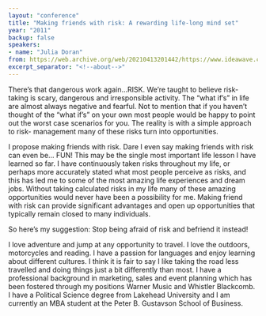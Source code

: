 ```yaml
---
layout: "conference"
title: "Making friends with risk: A rewarding life-long mind set"
year: "2011"
backup: false
speakers:
- name: "Julia Doran"
from: https://web.archive.org/web/20210413201442/https://www.ideawave.ca/2011-conference/making-friends-with-risk-a-rewarding-life-long-mind-set
excerpt_separator: "<!--about-->"
---
```


There’s that dangerous work again&#8230;RISK. We’re taught to believe risk-taking is
scary, dangerous and irresponsible activity. The “what if’s” in life are
almost always negative and fearful. Not to mention that if you haven’t thought
of the “what if’s” on your own most people would be happy to point out the
worst case scenarios for you. The reality is with a simple approach to risk-
management many of these risks turn into opportunities.

I propose making friends with risk. Dare I even say making friends with risk
can even be&#8230; FUN! This may be the single most important life lesson I have
learned so far. I have continuously taken risks throughout my life, or perhaps
more accurately stated what most people perceive as risks, and this has led me
to some of the most amazing life experiences and dream jobs. Without taking
calculated risks in my life many of these amazing opportunities would never
have been a possibility for me. Making friend with risk can provide
significant advantages and open up opportunities that typically remain closed
to many individuals.

So here’s my suggestion: Stop being afraid of risk and befriend it instead!

<!--about-->

I love adventure and jump at any opportunity to travel. I love the
outdoors, motorcycles and reading. I have a passion for languages
and enjoy learning about different cultures. I think it is fair to
say I like taking the road less travelled and doing things just a bit
differently than most. I have a professional background in marketing,
sales and event planning which has been fostered through my positions
Warner Music and Whistler Blackcomb. I have a Political Science degree
from Lakehead University and I am currently an MBA student at the Peter
B. Gustavson School of Business.

